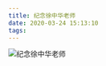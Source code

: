 ```yaml
---
title: 纪念徐中华老师
date: 2020-03-24 15:13:10
tags:
---
```



![纪念徐中华老师](https://selfstudy.oss-cn-beijing.aliyuncs.com/blog/%E7%BA%AA%E5%BF%B5%E5%BE%90%E4%B8%AD%E5%8D%8E%E8%80%81%E5%B8%88.jpg)